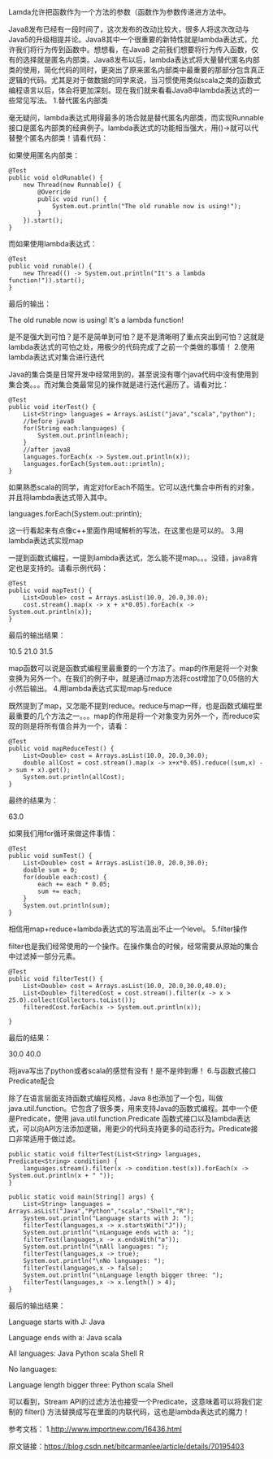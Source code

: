 Lamda允许把函数作为一个方法的参数（函数作为参数传递进方法中。 

Java8发布已经有一段时间了，这次发布的改动比较大，很多人将这次改动与Java5的升级相提并论。Java8其中一个很重要的新特性就是lambda表达式，允许我们将行为传到函数中。想想看，在Java8
之前我们想要将行为传入函数，仅有的选择就是匿名内部类。Java8发布以后，lambda表达式将大量替代匿名内部类的使用，简化代码的同时，更突出了原来匿名内部类中最重要的那部分包含真正逻辑的代码。尤其是对于做数据的同学来说，当习惯使用类似scala之类的函数式编程语言以后，体会将更加深刻。现在我们就来看看Java8中lambda表达式的一些常见写法。
1.替代匿名内部类

毫无疑问，lambda表达式用得最多的场合就是替代匿名内部类，而实现Runnable接口是匿名内部类的经典例子。lambda表达式的功能相当强大，用()->就可以代替整个匿名内部类！请看代码：

如果使用匿名内部类：

    @Test
    public void oldRunable() {
        new Thread(new Runnable() {
            @Override
            public void run() {
                System.out.println("The old runable now is using!");
            }
        }).start();
    }
    

而如果使用lambda表达式：

    @Test
    public void runable() {
        new Thread(() -> System.out.println("It's a lambda function!")).start();
    }
    

最后的输出：

The old runable now is using!
It's a lambda function!



是不是强大到可怕？是不是简单到可怕？是不是清晰明了重点突出到可怕？这就是lambda表达式的可怕之处，用极少的代码完成了之前一个类做的事情！
2.使用lambda表达式对集合进行迭代

Java的集合类是日常开发中经常用到的，甚至说没有哪个java代码中没有使用到集合类。。。而对集合类最常见的操作就是进行迭代遍历了。请看对比：

    @Test
    public void iterTest() {
        List<String> languages = Arrays.asList("java","scala","python");
        //before java8
        for(String each:languages) {
            System.out.println(each);
        }
        //after java8
        languages.forEach(x -> System.out.println(x));
        languages.forEach(System.out::println);
    }

如果熟悉scala的同学，肯定对forEach不陌生。它可以迭代集合中所有的对象，并且将lambda表达式带入其中。

languages.forEach(System.out::println);




这一行看起来有点像c++里面作用域解析的写法，在这里也是可以的。
3.用lambda表达式实现map

一提到函数式编程，一提到lambda表达式，怎么能不提map。。。没错，java8肯定也是支持的。请看示例代码：

    @Test
    public void mapTest() {
        List<Double> cost = Arrays.asList(10.0, 20.0,30.0);
        cost.stream().map(x -> x + x*0.05).forEach(x -> System.out.println(x));
    }
    

最后的输出结果：

10.5
21.0
31.5

map函数可以说是函数式编程里最重要的一个方法了。map的作用是将一个对象变换为另外一个。在我们的例子中，就是通过map方法将cost增加了0,05倍的大小然后输出。
4.用lambda表达式实现map与reduce

既然提到了map，又怎能不提到reduce。reduce与map一样，也是函数式编程里最重要的几个方法之一。。。map的作用是将一个对象变为另外一个，而reduce实现的则是将所有值合并为一个，请看：

    @Test
    public void mapReduceTest() {
        List<Double> cost = Arrays.asList(10.0, 20.0,30.0);
        double allCost = cost.stream().map(x -> x+x*0.05).reduce((sum,x) -> sum + x).get();
        System.out.println(allCost);
    }
    

最终的结果为：

63.0


如果我们用for循环来做这件事情：

    @Test
    public void sumTest() {
        List<Double> cost = Arrays.asList(10.0, 20.0,30.0);
        double sum = 0;
        for(double each:cost) {
            each += each * 0.05;
            sum += each;
        }
        System.out.println(sum);
    }

相信用map+reduce+lambda表达式的写法高出不止一个level。
5.filter操作

filter也是我们经常使用的一个操作。在操作集合的时候，经常需要从原始的集合中过滤掉一部分元素。

    @Test
    public void filterTest() {
        List<Double> cost = Arrays.asList(10.0, 20.0,30.0,40.0);
        List<Double> filteredCost = cost.stream().filter(x -> x > 25.0).collect(Collectors.toList());
        filteredCost.forEach(x -> System.out.println(x));
    
    }

最后的结果：

30.0
40.0



将java写出了python或者scala的感觉有没有！是不是帅到爆！
6.与函数式接口Predicate配合

除了在语言层面支持函数式编程风格，Java 8也添加了一个包，叫做 java.util.function。它包含了很多类，用来支持Java的函数式编程。其中一个便是Predicate，使用 java.util.function.Predicate 函数式接口以及lambda表达式，可以向API方法添加逻辑，用更少的代码支持更多的动态行为。Predicate接口非常适用于做过滤。

    public static void filterTest(List<String> languages, Predicate<String> condition) {
        languages.stream().filter(x -> condition.test(x)).forEach(x -> System.out.println(x + " "));
    }
    
    public static void main(String[] args) {
        List<String> languages = Arrays.asList("Java","Python","scala","Shell","R");
        System.out.println("Language starts with J: ");
        filterTest(languages,x -> x.startsWith("J"));
        System.out.println("\nLanguage ends with a: ");
        filterTest(languages,x -> x.endsWith("a"));
        System.out.println("\nAll languages: ");
        filterTest(languages,x -> true);
        System.out.println("\nNo languages: ");
        filterTest(languages,x -> false);
        System.out.println("\nLanguage length bigger three: ");
        filterTest(languages,x -> x.length() > 4);
    }

最后的输出结果：

Language starts with J: 
Java 

Language ends with a: 
Java 
scala 

All languages: 
Java 
Python 
scala 
Shell 
R 

No languages: 

Language length bigger three: 
Python 
scala 
Shell 

可以看到，Stream API的过滤方法也接受一个Predicate，这意味着可以将我们定制的 filter() 方法替换成写在里面的内联代码，这也是lambda表达式的魔力！

参考文档：
1.http://www.importnew.com/16436.html


原文链接：https://blog.csdn.net/bitcarmanlee/article/details/70195403